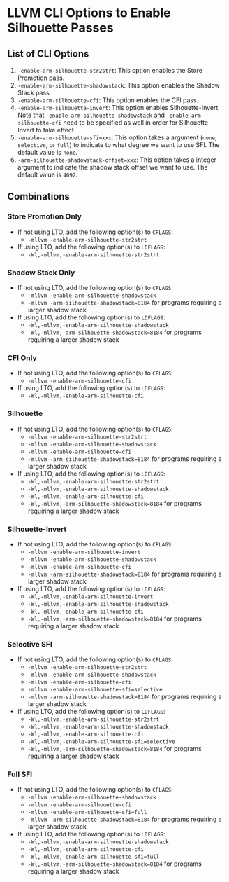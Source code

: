 # LLVM CLI Options to Enable Silhouette Passes

## List of CLI Options

1. `-enable-arm-silhouette-str2strt`: This option enables the Store Promotion
   pass.
2. `-enable-arm-silhouette-shadowstack`: This option enables the Shadow Stack
   pass.
3. `-enable-arm-silhouette-cfi`: This option enables the CFI pass.
4. `-enable-arm-silhouette-invert`: This option enables Silhouette-Invert.
   Note that `-enable-arm-silhouette-shadowstack` and
   `-enable-arm-silhouette-cfi` need to be specified as well in order for
   Silhouette-Invert to take effect.
5. `-enable-arm-silhouette-sfi=xxx`: This option takes a argument (`none`,
   `selective`, or `full`) to indicate to what degree we want to use SFI.
   The default value is `none`.
6. `-arm-silhouette-shadowstack-offset=xxx`: This option takes a integer
   argument to indicate the shadow stack offset we want to use.  The default
   value is `4092`.

## Combinations

### Store Promotion Only

* If not using LTO, add the following option(s) to `CFLAGS`:
  * `-mllvm -enable-arm-silhouette-str2strt`
* If using LTO, add the following option(s) to `LDFLAGS`:
  * `-Wl,-mllvm,-enable-arm-silhouette-str2strt`

### Shadow Stack Only

* If not using LTO, add the following option(s) to `CFLAGS`:
  * `-mllvm -enable-arm-silhouette-shadowstack`
  * `-mllvm -arm-silhouette-shadowstack=8184` for programs requiring a larger
    shadow stack
* If using LTO, add the following option(s) to `LDFLAGS`:
  * `-Wl,-mllvm,-enable-arm-silhouette-shadowstack`
  * `-Wl,-mllvm,-arm-silhouette-shadowstack=8184` for programs requiring a
    larger shadow stack

### CFI Only

* If not using LTO, add the following option(s) to `CFLAGS`:
  * `-mllvm -enable-arm-silhouette-cfi`
* If using LTO, add the following option(s) to `LDFLAGS`:
  * `-Wl,-mllvm,-enable-arm-silhouette-cfi`

### Silhouette

* If not using LTO, add the following option(s) to `CFLAGS`:
  * `-mllvm -enable-arm-silhouette-str2strt`
  * `-mllvm -enable-arm-silhouette-shadowstack`
  * `-mllvm -enable-arm-silhouette-cfi`
  * `-mllvm -arm-silhouette-shadowstack=8184` for programs requiring a larger
    shadow stack
* If using LTO, add the following option(s) to `LDFLAGS`:
  * `-Wl,-mllvm,-enable-arm-silhouette-str2strt`
  * `-Wl,-mllvm,-enable-arm-silhouette-shadowstack`
  * `-Wl,-mllvm,-enable-arm-silhouette-cfi`
  * `-Wl,-mllvm,-arm-silhouette-shadowstack=8184` for programs requiring a
    larger shadow stack

### Silhouette-Invert

* If not using LTO, add the following option(s) to `CFLAGS`:
  * `-mllvm -enable-arm-silhouette-invert`
  * `-mllvm -enable-arm-silhouette-shadowstack`
  * `-mllvm -enable-arm-silhouette-cfi`
  * `-mllvm -arm-silhouette-shadowstack=8184` for programs requiring a larger
    shadow stack
* If using LTO, add the following option(s) to `LDFLAGS`:
  * `-Wl,-mllvm,-enable-arm-silhouette-invert`
  * `-Wl,-mllvm,-enable-arm-silhouette-shadowstack`
  * `-Wl,-mllvm,-enable-arm-silhouette-cfi`
  * `-Wl,-mllvm,-arm-silhouette-shadowstack=8184` for programs requiring a
    larger shadow stack

### Selective SFI

* If not using LTO, add the following option(s) to `CFLAGS`:
  * `-mllvm -enable-arm-silhouette-str2strt`
  * `-mllvm -enable-arm-silhouette-shadowstack`
  * `-mllvm -enable-arm-silhouette-cfi`
  * `-mllvm -enable-arm-silhouette-sfi=selective`
  * `-mllvm -arm-silhouette-shadowstack=8184` for programs requiring a larger
    shadow stack
* If using LTO, add the following option(s) to `LDFLAGS`:
  * `-Wl,-mllvm,-enable-arm-silhouette-str2strt`
  * `-Wl,-mllvm,-enable-arm-silhouette-shadowstack`
  * `-Wl,-mllvm,-enable-arm-silhouette-cfi`
  * `-Wl,-mllvm,-enable-arm-silhouette-sfi=selective`
  * `-Wl,-mllvm,-arm-silhouette-shadowstack=8184` for programs requiring a
    larger shadow stack

### Full SFI

* If not using LTO, add the following option(s) to `CFLAGS`:
  * `-mllvm -enable-arm-silhouette-shadowstack`
  * `-mllvm -enable-arm-silhouette-cfi`
  * `-mllvm -enable-arm-silhouette-sfi=full`
  * `-mllvm -arm-silhouette-shadowstack=8184` for programs requiring a larger
    shadow stack
* If using LTO, add the following option(s) to `LDFLAGS`:
  * `-Wl,-mllvm,-enable-arm-silhouette-shadowstack`
  * `-Wl,-mllvm,-enable-arm-silhouette-cfi`
  * `-Wl,-mllvm,-enable-arm-silhouette-sfi=full`
  * `-Wl,-mllvm,-arm-silhouette-shadowstack=8184` for programs requiring a
    larger shadow stack
